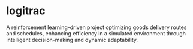 # logitrac
A reinforcement learning-driven project optimizing goods delivery routes and schedules, enhancing efficiency in a simulated environment through intelligent decision-making and dynamic adaptability.

